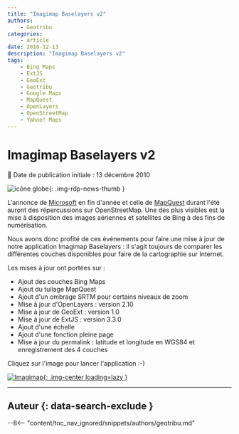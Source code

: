 ```yaml
---
title: "Imagimap Baselayers v2"
authors:
    - Geotribu
categories:
    - article
date: 2010-12-13
description: "Imagimap Baselayers v2"
tags:
    - Bing Maps
    - ExtJS
    - GeoExt
    - Geotribu
    - Google Maps
    - MapQuest
    - OpenLayers
    - OpenStreetMap
    - Yahoo! Maps
---
```


# Imagimap Baselayers v2

:calendar: Date de publication initiale : 13 décembre 2010

![icône globe](https://cdn.geotribu.fr/img/internal/icons-rdp-news/world.png "icône globe"){: .img-rdp-news-thumb }

L'annonce de [Microsoft](http://www.bing.com/community/site_blogs/b/maps/archive/2010/11/23/bing-engages-open-maps-community.aspx) en fin d'année et celle de [MapQuest](http://blog.mapquest.com/) durant l'été auront des répercussions sur OpenStreetMap. Une des plus visibles est la mise à disposition des images aériennes et satellites de Bing à des fins de numérisation.

Nous avons donc profité de ces événements pour faire une mise à jour de notre application Imagimap Baselayers : il s'agit toujours de comparer les différentes couches disponibles pour faire de la cartographie sur Internet.

Les mises à jour ont portées sur :

* Ajout des couches Bing Maps
* Ajout du tuilage MapQuest
* Ajout d'un ombrage SRTM pour certains niveaux de zoom
* Mise à jour d'OpenLayers : version 2.10
* Mise à jour de GeoExt : version 1.0
* Mise à jour de ExtJS : version 3.3.0
* Ajout d'une échelle
* Ajout d'une fonction pleine page
* Mise à jour du permalink : latitude et longitude en WGS84 et enregistrement des 4 couches

Cliquez sur l'image pour lancer l'application :-)  

[![Imagimap](https://cdn.geotribu.fr/img/articles-blog-rdp/articles/2010/imagimap-baselayersv2.png "Imagimap"){: .img-center loading=lazy }](http://geotribu.net/applications/baselayers/index.php)

----

## Auteur {: data-search-exclude }

--8<-- "content/toc_nav_ignored/snippets/authors/geotribu.md"

